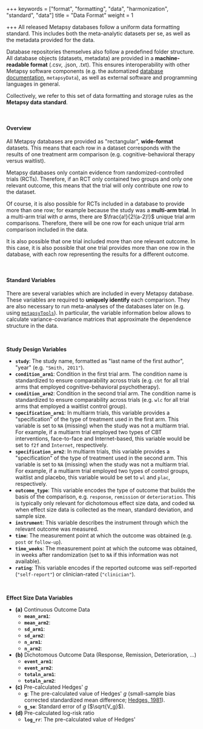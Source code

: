 +++
keywords = ["format", "formatting", "data", "harmonization", "standard", "data"]
title = "Data Format"
weight = 1

+++
All released Metapsy databases follow a uniform data formatting standard. This includes both the meta-analytic datasets per se, as well as the metadata provided for the data.

Database repositories themselves also follow a predefined folder structure. All database objects (datasets, metadata) are provided in a **machine-readable format** (.csv, .json, .txt). This ensures interoperability with other Metapsy software components (e.g. the automatized [database documentation](/databases), `metapsyData`), as well as external software and programming languages in general.

Collectively, we refer to this set of data formatting and storage rules as the **Metapsy data standard**.

<br>

#### Overview

All Metapsy databases are provided as "rectangular", **wide-format** datasets. This means that each row in a dataset corresponds with the results of one treatment arm comparison (e.g. cognitive-behavioral therapy versus waitlist). 

Metapsy databases only contain evidence from randomized-controlled trials (RCTs). Therefore, if an RCT only contained two groups and only one relevant outcome, this means that the trial will only contribute one row to the dataset.

Of course, it is also possible for RCTs included in a database to provide more than one row; for example because the study was a **multi-arm trial**. In a multi-arm trial with $a$ arms, there are $\frac{a!}{2!(a-2)!}$ unique trial arm comparisons. Therefore, there will be one row for each unique trial arm comparison included in the data.

It is also possible that one trial included more than one relevant outcome. In this case, it is also possible that one trial provides more than one row in the database, with each row representing the results for a different outcome.

<br>

#### Standard Variables

There are several variables which are included in every Metapsy database. These variables are required to **uniquely identify** each comparison. They are also necessary to run meta-analyses of the databases later on (e.g. using [`metapsyTools`](https://tools.metapsy.org)). In particular, the variable information below allows to calculate variance-covariance matrices that approximate the dependence structure in the data. 

<br>

**Study Design Variables**

- **`study`**: The study name, formatted as "last name of the first author", "year" (e.g. `"Smith, 2011"`). 
- **`condition_arm1`**: Condition in the first trial arm. The condition name is standardized to ensure comparability across trials (e.g. `cbt` for all trial arms that employed cognitive-behavioral psychotherapy).
- **`condition_arm2`**: Condition in the second trial arm. The condition name is standardized to ensure comparability across trials (e.g. `wlc` for all trial arms that employed a waitlist control group).
- **`specification_arm1`**: In multiarm trials, this variable provides a "specification" of the type of treatment used in the first arm. This variable is set to `NA` (missing) when the study was not a multiarm trial. For example, if a multiarm trial employed two types of CBT interventions, face-to-face and Internet-based, this variable would be set to `f2f` and `Internet`, respectively.
- **`specification_arm2`**: In multiarm trials, this variable provides a "specification" of the type of treatment used in the second arm. This variable is set to `NA` (missing) when the study was not a multiarm trial. For example, if a multiarm trial employed two types of control groups, waitlist and placebo, this variable would be set to `wl` and `plac`, respectively.
- **`outcome_type`**: This variable encodes the type of outcome that builds the basis of the comparison, e.g. `response`, `remission` or `deterioration`. This is typically only relevant for dichotomous effect size data, and coded `NA` when effect size data is collected as the mean, standard deviation, and sample size. 
- **`instrument`**: This variable describes the instrument through which the relevant outcome was measured.
- **`time`**: The measurement point at which the outcome was obtained (e.g. `post` or `follow-up`).
- **`time_weeks`**: The measurement point at which the outcome was obtained, in weeks after randomization (set to `NA` if this information was not available).
- **`rating`**: This variable encodes if the reported outcome was self-reported (`"self-report"`) or clinician-rated (`"clinician"`).

<br>

**Effect Size Data Variables**

- **(a)** Continuous Outcome Data
	- **`mean_arm1`**:
	- **`mean_arm2`**:
	- **`sd_arm1`**:
	- **`sd_arm2`**:
	- **`n_arm1`**:
	- **`n_arm2`**:
- **(b)** Dichotomous Outcome Data (Response, Remission, Deterioration, ...)
	- **`event_arm1`**:
	- **`event_arm2`**:
	- **`totaln_arm1`**:
	- **`totaln_arm2`**:
- **(c)** Pre-calculated Hedges' $g$
	- **`g`**: The pre-calculated value of Hedges' $g$ (small-sample bias corrected standardized mean difference; [Hedges, 1981](https://journals.sagepub.com/doi/10.3102/10769986006002107)).
    - **`g_se`**: Standard error of $g$ ($\sqrt{V_g}$).
- **(d)** Pre-calculated log-risk ratio
    - **`log_rr`**: The pre-calculated value of Hedges'

<br>